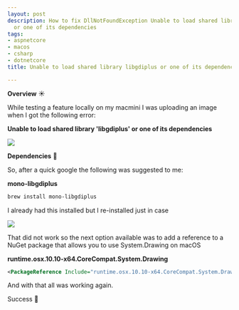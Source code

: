 ```yaml
---
layout: post
description: How to fix DllNotFoundException Unable to load shared library libgdiplus
  or one of its dependencies
tags:
- aspnetcore
- macos
- csharp
- dotnetcore
title: Unable to load shared library libgdiplus or one of its dependencies

---
```

**Overview** ☀

While testing a feature locally on my macmini I was uploading an image when I got the following error:

**Unable to load shared library 'libgdiplus' or one of its dependencies**

![](https://i.imgur.com/bctzWAR.png)

**Dependencies** 🌱

So, after a quick google the following was suggested to me:

**mono-libgdiplus**

```powershell
brew install mono-libgdiplus
```

I already had this installed but I re-installed just in case

![](https://i.imgur.com/tCZONkD.png)

That did not work so the next option available was to add a reference to a NuGet package that allows you to use System.Drawing on macOS

**runtime.osx.10.10-x64.CoreCompat.System.Drawing**

```xml
<PackageReference Include="runtime.osx.10.10-x64.CoreCompat.System.Drawing" Version="5.8.64" />
```

And with that all was working again. 

Success 🥳